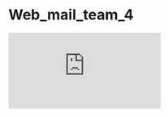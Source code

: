 # Web_mail_team_4
<iframe src="https://youtu.be/3DuPMUY5bPo"  
 frameborder="0" allow="autoplay; encrypted-media" allowfullscreen></iframe> 
